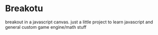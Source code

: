 # Breakotu
 breakout in a javascript canvas. just a little project to learn javascript and general custom game engine/math stuff

